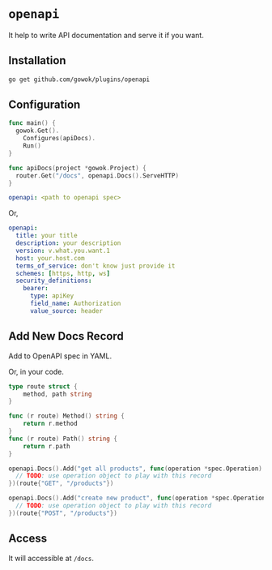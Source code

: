 # `openapi`
It help to write API documentation and serve it if you want.

## Installation

```bash
go get github.com/gowok/plugins/openapi
```

## Configuration

```go
func main() {
  gowok.Get().
    Configures(apiDocs).
    Run()
}

func apiDocs(project *gowok.Project) {
  router.Get("/docs", openapi.Docs().ServeHTTP)
}
```

```yaml
openapi: <path to openapi spec>
```
Or,
```yaml
openapi:
  title: your title
  description: your description
  version: v.what.you.want.1
  host: your.host.com
  terms_of_service: don't know just provide it
  schemes: [https, http, ws]
  security_definitions:
    bearer:
      type: apiKey
      field_name: Authorization
      value_source: header
```

## Add New Docs Record
Add to OpenAPI spec in YAML.

Or, in your code.
```go
type route struct {
	method, path string
}

func (r route) Method() string {
	return r.method
}
func (r route) Path() string {
	return r.path
}

openapi.Docs().Add("get all products", func(operation *spec.Operation) {
  // TODO: use operation object to play with this record
})(route{"GET", "/products"})

openapi.Docs().Add("create new product", func(operation *spec.Operation) {
  // TODO: use operation object to play with this record
})(route{"POST", "/products"})
```

## Access
It will accessible at `/docs`.
